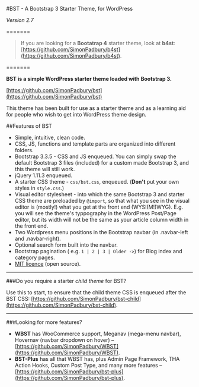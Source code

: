#BST - A Bootstrap 3 Starter Theme, for WordPress

*Version 2.7*

=======

> If you are looking for a **Bootatrap 4** starter theme, look at **b4st**: [https://github.com/SimonPadbury/b4st](https://github.com/SimonPadbury/b4st).

=======

**BST is a simple WordPress starter theme loaded with Bootstrap 3.**

[https://github.com/SimonPadbury/bst](https://github.com/SimonPadbury/bst)

This theme has been built for use as a starter theme and as a learning aid for people who wish to get into WordPress theme design.

##Features of BST

* Simple, intuitive, clean code.
* CSS, JS, functions and template parts are organized into different folders.
* Bootstrap 3.3.5 - CSS and JS enqueued. You can simply swap the default Bootstrap 3 files (included) for a custom made Bootstrap 3, and this theme will still work.
* jQuery 1.11.3 enqueued.
* A starter CSS theme - `css/bst.css`, enqueued. (**Don't** put your own styles in `style.css`.)
* Visual editor stylesheet - into which the same Bootstrap 3 and starter CSS theme are preloaded by `@import`, so that what you see in the visual editor is (mostly!) what you get at the front end (WYSI(M!)WYG). E.g. you will see the theme's typpography in the WordPress Post/Page editor, but its width will not be the same as your article column width in the front end.
* Two Wordpress menu positions in the Bootstrap navbar (in .navbar-left and .navbar-right).
* Optional search form built into the navbar.
* Bootstrap pagination ( e.g. ` 1 | 2 | 3 | Older -> `) for Blog index and category pages.
* [MIT licence](http://opensource.org/licenses/MIT) (open source).

-----

###Do you require a starter *child theme* for BST? 

Use this to start, to ensure that the child theme CSS is enqueued after the BST CSS: 
[https://github.com/SimonPadbury/bst-child](https://github.com/SimonPadbury/bst-child).

-----

###Looking for more features?

* **WBST** has WooCommerce support, Meganav (mega-menu navbar), Hovernav (navbar dropdown on hover) – [https://github.com/SimonPadbury/WBST](https://github.com/SimonPadbury/WBST).
* **BST-Plus** has all that WBST has, plus Admin Page Framework, THA Action Hooks, Custom Post Type, and many more features – [https://github.com/SimonPadbury/bst-plus](https://github.com/SimonPadbury/bst-plus).
